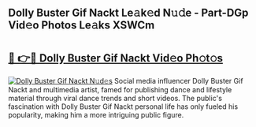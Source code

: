 ## Dolly Buster Gif Nackt Le𝚊k𝚎d N𝚞𝚍e - Part-DGp Vid𝚎o Photos Le𝚊ks XSWCm

# <h2><a href="http://fb3lqp6.evod.top/?m=Dolly+Buster+Gif+Nackt">🔗 👉🔴 Dolly Buster Gif Nackt Vid𝚎o Ph𝚘t𝚘s</a></h2>

[![Dolly Buster Gif Nackt N𝚞d𝚎s](https://i.imgur.com/8V9OHl7.gif)](http://fb3lqp6.evod.top/?m=Dolly+Buster+Gif+Nackt)
Social media influencer Dolly Buster Gif Nackt and multimedia artist, famed for publishing dance and lifestyle material through viral dance trends and short videos. The public's fascination with Dolly Buster Gif Nackt personal life has only fueled his popularity, making him a more intriguing public figure. 
